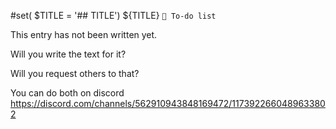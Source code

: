 #set( $TITLE = '## TITLE')
${TITLE}
`📃 To-do list`

This entry has not been written yet. 

Will you write the text for it?

Will you request others to that?

You can do both on discord https://discord.com/channels/562910943848169472/1173922660489633802
<!---
keywords:  
aliases: 
-->